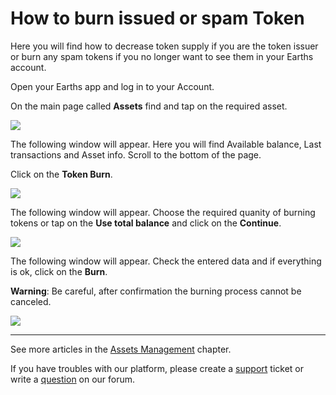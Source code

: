 # ​How to burn issued or spam Token

Here you will find how to decrease token supply if you are the token issuer or burn any spam tokens if you no longer want to see them in your Earths account.

Open your Earths app and log in to your Account.

On the main page called **Assets** find and tap on the required asset.

![](/earths-client/mobile-apps/_assets/token_burn_01.png)

The following window will appear.
Here you will find Available balance, Last transactions and Asset info. Scroll to the bottom of the page.

Click on the **Token Burn**.

![](/earths-client/mobile-apps/_assets/token_burn_02.png)

The following window will appear.
Choose the required quanity of burning tokens or tap on the **Use total balance** and click on the **Continue**.

![](/earths-client/mobile-apps/_assets/token_burn_03.png)

The following window will appear.
Check the entered data and if everything is ok, click on the **Burn**.

**Warning**: Be careful, after confirmation the burning process cannot be canceled.

![](/earths-client/mobile-apps/_assets/token_burn_04.png)

___

See more articles in the [Assets Management](/earths-client/mobile-apps/iOS/assets-management.md) chapter.

If you have troubles with our platform, please create a [support](https://support.earths.ga/) ticket or write a [question](https://forum.earths.ga/) on our forum.
